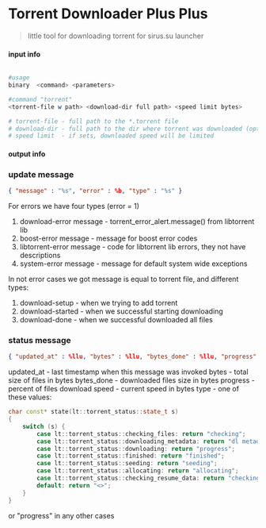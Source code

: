 # Torrent Downloader Plus Plus

> little tool for downloading torrent for sirus.su launcher

#### input info

```bash

#usage
binary  <command> <parameters>

#command "torrent"
<torrent-file w path> <download-dir full path> <speed limit bytes>

# torrent-file - full path to the *.torrent file
# download-dir - full path to the dir where torrent was downloaded (optional, default current dir)
# speed limit  - if sets, downloaded speed will be limited

```
#### output info

### update message

```json
{ "message" : "%s", "error" : %b, "type" : "%s" }
```

For errors we have four types (error = 1)
1) download-error
message - torrent_error_alert.message() from libtorrent lib
2) boost-error
message - message for boost error codes
3) libtorrent-error
message - code for libtorrent lib errors, they not have descriptions
4) system-error
message - message for default system wide exceptions

In not error cases we got message is equal to torrent file, and different types: 
1) download-setup - when we trying to add torrent
2) download-started - when we successful starting downloading
3) download-done - when we successful downloaded all files

### status message

```json
{ "updated_at" : %llu, "bytes" : %llu, "bytes_done" : %llu, "progress" : %.2f, "type" : "%s", "speed" : %.2f }
```

updated_at - last timestamp when this message was invoked
bytes - total size of files in bytes
bytes_done - downloaded files size in bytes
progress - percent of files download
speed - current speed in bytes
type - one of these values:
```cpp
char const* state(lt::torrent_status::state_t s)
{
	switch (s) {
		case lt::torrent_status::checking_files: return "checking";
		case lt::torrent_status::downloading_metadata: return "dl metadata";
		case lt::torrent_status::downloading: return "progress";
		case lt::torrent_status::finished: return "finished";
		case lt::torrent_status::seeding: return "seeding";
		case lt::torrent_status::allocating: return "allocating";
		case lt::torrent_status::checking_resume_data: return "checking resume";
		default: return "<>";
	}
}
```
or "progress" in any other cases
